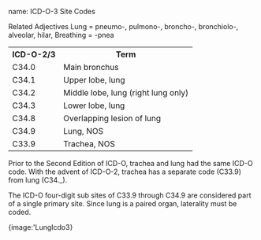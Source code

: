 name: ICD-O-3 Site Codes

Related Adjectives
Lung = pneumo-, pulmono-, broncho-, bronchiolo-, alveolar, hilar, Breathing = -pnea


<table class="table table-striped">
			<tbody><tr>
				<th scope="col" class="firstCol">ICD-O-2/3</th>
				<th scope="col">Term</th>
			</tr>
			<tr>
				<td>C34.0</td>
				<td>Main bronchus</td>
			</tr>
			<tr>
				<td>C34.1</td>
				<td>Upper lobe, lung</td>
			</tr>
			<tr>
				<td>C34.2</td>
				<td>Middle lobe, lung (right lung only)</td>
			</tr>
			<tr>
				<td>C34.3</td>
				<td>Lower lobe, lung</td>
			</tr>
			<tr>
				<td>C34.8</td>
				<td>Overlapping lesion of lung</td>
			</tr>
			<tr>
				<td>C34.9</td>
				<td>Lung, NOS</td>
			</tr>
			<tr>
				<td>C33.9</td>
				<td>Trachea, NOS</td>
			</tr>
		</tbody></table>

Prior to the Second Edition of ICD-O, trachea and lung had the same ICD-O code. With the advent of ICD-O-2, trachea has a separate code (C33.9) from lung (C34.\_).

The ICD-O four-digit sub sites of C33.9 through C34.9 are considered part of a single primary site. Since lung is a paired organ, laterality must be coded.

{image:'LungIcdo3}
